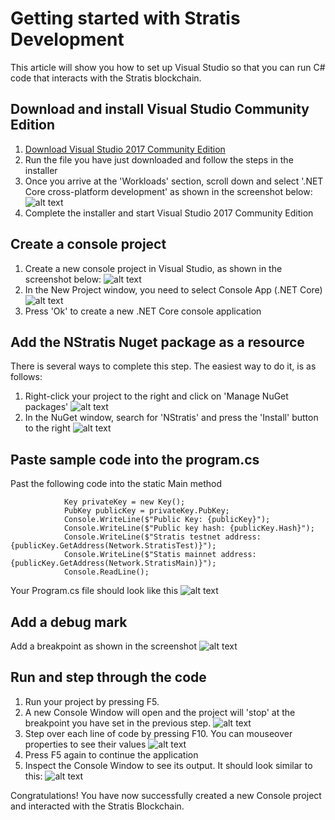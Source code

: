 # Getting started with Stratis Development

This article will show you how to set up Visual Studio so that you can run C# code that interacts with the Stratis blockchain.

## Download and install Visual Studio Community Edition
1. [Download Visual Studio 2017 Community Edition](https://www.visualstudio.com/downloads/)
2. Run the file you have just downloaded and follow the steps in the installer
3. Once you arrive at the 'Workloads' section, scroll down and select '.NET Core cross-platform development' as shown in the screenshot below:
![alt text](/assets/images/workloads.png "VS 2017 Workloads")
4. Complete the installer and start Visual Studio 2017 Community Edition

## Create a console project
1. Create a new console project in Visual Studio, as shown in the screenshot below:
![alt text](/assets/images/new_project_windows.png "VS 2017 New Project")
2. In the New Project window, you need to select Console App (.NET Core)
![alt text](/assets/images/new_project_consoleapp.png "New Console App")
3. Press 'Ok' to create a new .NET Core console application

## Add the NStratis Nuget package as a resource
There is several ways to complete this step. The easiest way to do it, is as follows:
1. Right-click your project to the right and click on 'Manage NuGet packages'
![alt text](/assets/images/manage_packages.png "Manage NuGet packages")
2. In the NuGet window, search for 'NStratis' and press the 'Install' button to the right
![alt text](/assets/images/install_nstratis.png "Install NStratis")

## Paste sample code into the program.cs
Past the following code into the static Main method
```
            Key privateKey = new Key();
            PubKey publicKey = privateKey.PubKey;
            Console.WriteLine($"Public Key: {publicKey}");
            Console.WriteLine($"Public key hash: {publicKey.Hash}");
            Console.WriteLine($"Stratis testnet address: {publicKey.GetAddress(Network.StratisTest)}");
            Console.WriteLine($"Statis mainnet address: {publicKey.GetAddress(Network.StratisMain)}");
            Console.ReadLine();
```

Your Program.cs file should look like this
![alt text](/assets/images/sample_code.png "Sample code")

## Add a debug mark
Add a breakpoint as shown in the screenshot
![alt text](/assets/images/breakpoint.png "Breakpoint")

## Run and step through the code
1. Run your project by pressing F5.
2. A new Console Window will open and the project will 'stop' at the breakpoint you have set in the previous step.
![alt text](/assets/images/run_project.png "Run project")
3. Step over each line of code by pressing F10. You can mouseover properties to see their values
![alt text](/assets/images/step_over.png "Step over")
4. Press F5 again to continue the application
5. Inspect the Console Window to see its output. It should look similar to this:
![alt text](/assets/images/new_keys_addresses.png "New keys and addresses")

Congratulations! You have now successfully created a new Console project and interacted with the Stratis Blockchain.
